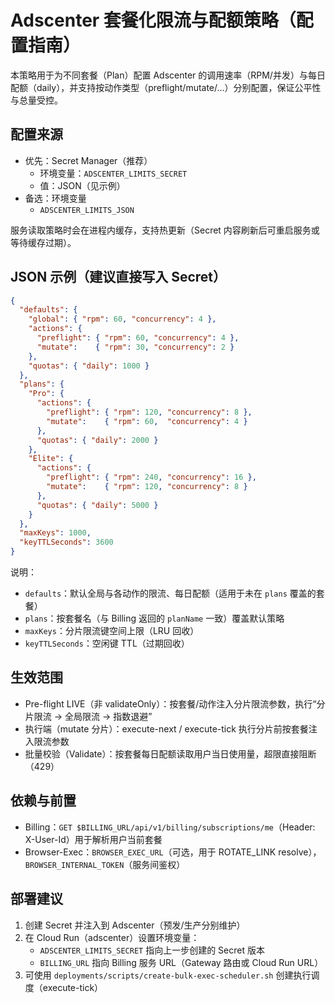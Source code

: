 # Adscenter 套餐化限流与配额策略（配置指南）

本策略用于为不同套餐（Plan）配置 Adscenter 的调用速率（RPM/并发）与每日配额（daily），并支持按动作类型（preflight/mutate/…）分别配置，保证公平性与总量受控。

## 配置来源

- 优先：Secret Manager（推荐）
  - 环境变量：`ADSCENTER_LIMITS_SECRET`
  - 值：JSON（见示例）
- 备选：环境变量
  - `ADSCENTER_LIMITS_JSON`

服务读取策略时会在进程内缓存，支持热更新（Secret 内容刷新后可重启服务或等待缓存过期）。

## JSON 示例（建议直接写入 Secret）

```json
{
  "defaults": {
    "global": { "rpm": 60, "concurrency": 4 },
    "actions": {
      "preflight": { "rpm": 60, "concurrency": 4 },
      "mutate":    { "rpm": 30, "concurrency": 2 }
    },
    "quotas": { "daily": 1000 }
  },
  "plans": {
    "Pro": {
      "actions": {
        "preflight": { "rpm": 120, "concurrency": 8 },
        "mutate":    { "rpm": 60,  "concurrency": 4 }
      },
      "quotas": { "daily": 2000 }
    },
    "Elite": {
      "actions": {
        "preflight": { "rpm": 240, "concurrency": 16 },
        "mutate":    { "rpm": 120, "concurrency": 8 }
      },
      "quotas": { "daily": 5000 }
    }
  },
  "maxKeys": 1000,
  "keyTTLSeconds": 3600
}
```

说明：
- `defaults`：默认全局与各动作的限流、每日配额（适用于未在 `plans` 覆盖的套餐）
- `plans`：按套餐名（与 Billing 返回的 `planName` 一致）覆盖默认策略
- `maxKeys`：分片限流键空间上限（LRU 回收）
- `keyTTLSeconds`：空闲键 TTL（过期回收）

## 生效范围

- Pre-flight LIVE（非 validateOnly）：按套餐/动作注入分片限流参数，执行“分片限流 → 全局限流 → 指数退避”
- 执行端（mutate 分片）：execute-next / execute-tick 执行分片前按套餐注入限流参数
- 批量校验（Validate）：按套餐每日配额读取用户当日使用量，超限直接阻断（429）

## 依赖与前置

- Billing：`GET $BILLING_URL/api/v1/billing/subscriptions/me`（Header: X-User-Id）用于解析用户当前套餐
- Browser-Exec：`BROWSER_EXEC_URL`（可选，用于 ROTATE_LINK resolve），`BROWSER_INTERNAL_TOKEN`（服务间鉴权）

## 部署建议

1. 创建 Secret 并注入到 Adscenter（预发/生产分别维护）
2. 在 Cloud Run（adscenter）设置环境变量：
   - `ADSCENTER_LIMITS_SECRET` 指向上一步创建的 Secret 版本
   - `BILLING_URL` 指向 Billing 服务 URL（Gateway 路由或 Cloud Run URL）
3. 可使用 `deployments/scripts/create-bulk-exec-scheduler.sh` 创建执行调度（execute-tick）

